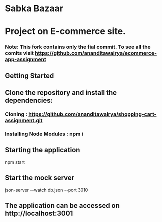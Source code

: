 # Sabka Bazaar
# Project on E-commerce site.

### Note: This fork contains only the fial commit. To see all the comits visit https://github.com/ananditawairya/ecommerce-app-assignment

## Getting Started

## Clone the repository and install the dependencies:

### Cloning : https://github.com/ananditawairya/shopping-cart-assignment.git

### Installing Node Modules : npm i

## Starting the application 

npm start

## Start the mock server

json-server --watch db.json --port 3010

## The application can be accessed on http://localhost:3001
